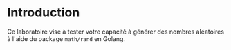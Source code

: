 # Introduction

Ce laboratoire vise à tester votre capacité à générer des nombres aléatoires à l'aide du package `math/rand` en Golang.
